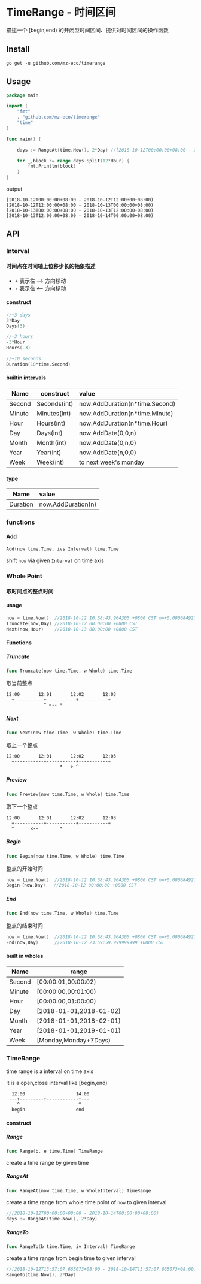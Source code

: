 # TimeRange - 时间区间
描述一个 [begin,end) 的开闭型时间区间、提供对时间区间的操作函数

## Install
```shell
go get -u github.com/mz-eco/timerange
```
## Usage
```go
package main

import (
	"fmt"
	. "github.com/mz-eco/timerange"
	"time"
)

func main() {

	days := RangeAt(time.Now(), 2*Day) //[2018-10-12T00:00:00+08:00 - 2018-10-14T00:00:00+08:00)

	for _,block := range days.Split(12*Hour) {
		fmt.Println(block)
	}
}
```
output
```
[2018-10-12T00:00:00+08:00 - 2018-10-12T12:00:00+08:00)
[2018-10-12T12:00:00+08:00 - 2018-10-13T00:00:00+08:00)
[2018-10-13T00:00:00+08:00 - 2018-10-13T12:00:00+08:00)
[2018-10-13T12:00:00+08:00 - 2018-10-14T00:00:00+08:00)
```

## API
### Interval
#### 时间点在时间轴上位移步长的抽象描述

- ```+``` 表示往 --> 方向移动
- ```-``` 表示往 <-- 方向移动

#### construct
```go
//+3 days
3*Day
Days(3)

//-3 hours
-3*Hour
Hours(-3)

//+10 seconds
Duration(10*time.Second)
```

#### builtin intervals

| Name     |construct|value        |
|----------|-----    |:-------------|
| Second   |Seconds(int)|now.AddDuration(n*time.Second) |
| Minute   |Minutes(int)| now.AddDuration(n*time.Minute) |
| Hour     |Hours(int)| now.AddDuration(n*time.Hour)  |
| Day      |Days(int)| now.AddDate(0,0,n)  |
| Month    |Month(int)| now.AddDate(0,n,0)  |
| Year     |Year(int) |now.AddDate(n,0,0)  |
| Week     |Week(int)| to next week's monday|

#### type
| Name     |value       |
|----------|:-------------|
| Duration   | now.AddDuration(n) |

### functions
#### Add
```go
Add(now time.Time, ivs Interval) time.Time
```
shift ```now``` via given ```Interval``` on time axis


### Whole Point
#### 取时间点的整点时间
#### usage
```go
now = time.Now()  //2018-10-12 10:58:43.964305 +0800 CST m=+0.000684927
Truncate(now,Day) //2018-10-12 00:00:00 +0800 CST
Next(now,Hour)    //2018-10-13 00:00:00 +0800 CST
```
#### Functions
##### Truncate
```go
func Truncate(now time.Time, w Whole) time.Time
```
取当前整点
```
12:00       12:01       12:02       12:03
  +-----------+-----------+-----------+
              ^ <-- *
```
##### Next
```go
func Next(now time.Time, w Whole) time.Time
```
取上一个整点
```
12:00       12:01       12:02       12:03
  +-----------+-----------+-----------+
                    * --> ^
```
##### Preview
```go
func Preview(now time.Time, w Whole) time.Time
```
取下一个整点
```
12:00       12:01       12:02       12:03
  +-----------+-----------+-----------+
  ^      <--        *
```
##### Begin
```go
func Begin(now time.Time, w Whole) time.Time
```
整点的开始时间
```go
now = time.Now()  //2018-10-12 10:58:43.964305 +0800 CST m=+0.000684927
Begin（now,Day)   //2018-10-12 00:00:00 +0800 CST
```
##### End
```go
func End(now time.Time, w Whole) time.Time
```
整点的结束时间
```go
now = time.Now()  //2018-10-12 10:58:43.964305 +0800 CST m=+0.000684927
End(now,Day)      //2018-10-12 23:59:59.999999999 +0800 CST
```
#### built in wholes
| Name     |range|
|----------|-----    |
| Second   |[00:00:01,00:00:02)|
| Minute   |[00:00:00,00:01:00)|
| Hour     |[00:00:00,01:00:00)|
| Day      |[2018-01-01,2018-01-02)|
| Month    |[2018-01-01,2018-02-01)|
| Year     |[2018-01-01,2019-01-01)|
| Week     |[Monday,Monday+7Days)|

### TimeRange
time range is a interval on time axis

it is a open,close interval like [begin,end)
```
  12:00                   14:00
 ---+---------+------------+---
    ^                      ^
  begin                   end
```
#### construct
##### Range
```go
func Range(b, e time.Time) TimeRange
```
create a time range by given time
##### RangeAt
```go
func RangeAt(now time.Time, w WholeInterval) TimeRange
```
create a time range from whole time point of ```now``` to given interval
```go
//[2018-10-12T00:00:00+08:00 - 2018-10-14T00:00:00+08:00)
days := RangeAt(time.Now(), 2*Day)
```
##### RangeTo
```go
func RangeTo(b time.Time, iv Interval) TimeRange
```
create a time range from begin time to given interval
```go
//[2018-10-12T13:57:07.665073+08:00 - 2018-10-14T13:57:07.665073+08:00)
RangeTo(time.Now(), 2*Day)
```
